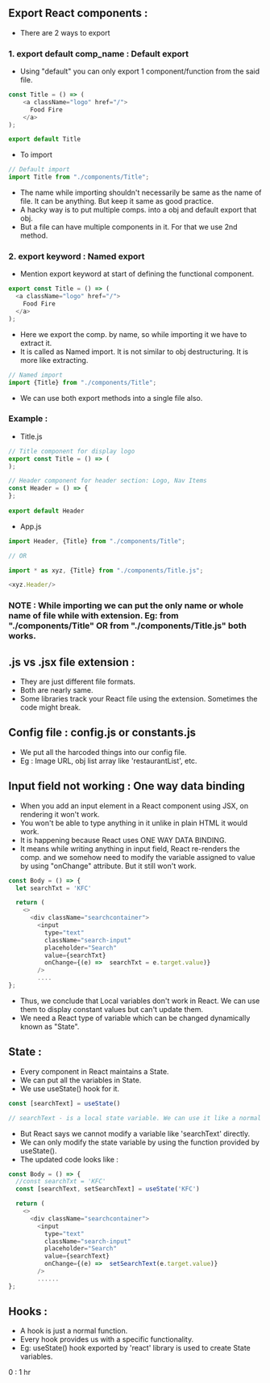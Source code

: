 ## Export React components :

- There are 2 ways to export 

### 1. export default comp_name : Default export

- Using "default" you can only export 1 component/function from the said file.

```js
const Title = () => (
    <a className="logo" href="/">
      Food Fire
    </a>
);

export default Title
```
- To import
```js
// Default import
import Title from "./components/Title";
```
- The name while importing shouldn't necessarily be same as the name of file. It can be anything. But keep it same as good practice.
- A hacky way is to put multiple comps. into a obj and default export that obj.
- But a file can have multiple components in it. For that we use 2nd method.

### 2. export keyword : Named export

- Mention export keyword at start of defining the functional component.
```js
export const Title = () => (
  <a className="logo" href="/">
    Food Fire
  </a>
);
```
- Here we export the comp. by name, so while importing it we have to extract it.
- It is called as Named import. It is not similar to obj destructuring. It is more like extracting.

```js
// Named import
import {Title} from "./components/Title";
```

- We can use both export methods into a single file also.

### Example :

- Title.js
```js
// Title component for display logo
export const Title = () => (
);

// Header component for header section: Logo, Nav Items
const Header = () => {
};
  
export default Header
```

- App.js
```js
import Header, {Title} from "./components/Title";

// OR

import * as xyz, {Title} from "./components/Title.js";

<xyz.Header/>
```

### NOTE : While importing we can put the only name or whole name of file while with extension. Eg: from "./components/Title"  OR  from "./components/Title.js" both works.

## .js vs .jsx file extension :

- They are just different file formats.
- Both are nearly same.
- Some libraries track your React file using the extension. Sometimes the code might break. 

## Config file : config.js or constants.js

- We put all the harcoded things into our config file.
- Eg : Image URL, obj list array like 'restaurantList', etc.

## Input field not working : One way data binding

- When you add an input element in a React component using JSX, on rendering it won't work.
- You won't be able to type anything in it unlike in plain HTML it would work.
- It is happening because React uses ONE WAY DATA BINDING.
- It means while writing anything in input field, React re-renders the comp. and we somehow need to modify the variable assigned to value by using "onChange" attribute. But it still won't work.
  
```js
const Body = () => {
  let searchTxt = 'KFC'

  return (
    <>
      <div className="searchcontainer">
        <input
          type="text"
          className="search-input"
          placeholder="Search"
          value={searchTxt}
          onChange={(e) =>  searchTxt = e.target.value)}
        />
        ....
};
```
- Thus, we conclude that Local variables don't work in React. We can use them to display constant values but can't update them.
- We need a React type of variable which can be changed dynamically known as "State".

## State :

- Every component in React maintains a State.
- We can put all the variables in State.
- We use useState() hook for it.
```js
const [searchText] = useState()

// searchText - is a local state variable. We can use it like a normal variable.
```
- But React says we cannot modify a variable like 'searchText' directly.
- We can only modify the state variable by using the function provided by useState().
- The updated code looks like :
```js
const Body = () => {
  //const searchTxt = 'KFC'
  const [searchText, setSearchText] = useState('KFC')

  return (
    <>
      <div className="searchcontainer">
        <input
          type="text"
          className="search-input"
          placeholder="Search"
          value={searchText}
          onChange={(e) =>  setSearchText(e.target.value)}
        />
        ......
};
```

## Hooks :

- A hook is just a normal function.
- Every hook provides us with a specific functionality.
- Eg: useState() hook exported by 'react' library is used to create State variables.








0 : 1 hr

